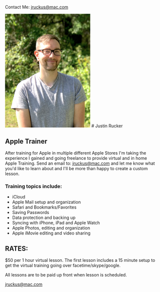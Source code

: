 Contact Me: [jruckus@mac.com](mailto:jruckus@mac.com)

<img src="/images/me.jpg"  width="280" >
# Justin Rucker

##  Apple Trainer

After training for Apple in multiple different Apple Stores I'm taking the experience I gained and going freelance to provide virtual and in home Apple Training. Send an email to: [jruckus@mac.com](mailto:jruckus@mac.com) and let me know what you'd like to learn about and I'll be more than happy to create a custom lesson.

### Training topics include:

- iCloud
- Apple Mail setup and organization
- Safari and Bookmarks/Favorites
- Saving Passwords
- Data protection and backing up
- Syncing with iPhone, iPad and Apple Watch
- Apple Photos, editing and organization
- Apple iMovie editing and video sharing



## RATES:
$50 per 1 hour virtual lesson. The first lesson includes a 15 minute setup to get the virtual training going over facetime/skype/google. 

All lessons are to be paid up front when lesson is scheduled. 

[jruckus@mac.com](mailto:jruckus@mac.com)
